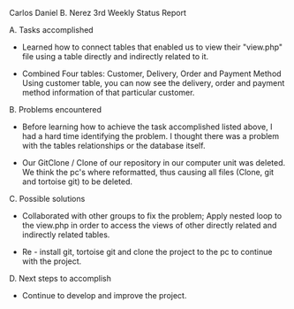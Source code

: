 Carlos Daniel B. Nerez 3rd Weekly Status Report

A. Tasks accomplished

- Learned how to connect tables that enabled us to view their "view.php" file using a table directly and indirectly related to it.

- Combined Four tables: Customer, Delivery, Order and Payment Method Using customer table, you can now see the delivery, order and payment method information of that particular customer.

B. Problems encountered

- Before learning how to achieve the task accomplished listed above, I had a hard time identifying the problem. I thought there was a problem with the tables relationships or the database itself.

- Our GitClone / Clone of our repository in our computer unit was deleted. We think the pc's where reformatted, thus causing all files (Clone, git and tortoise git) to be deleted.

C. Possible solutions

- Collaborated with other groups to fix the problem; Apply nested loop to the view.php in order to access the views of other directly related and indirectly related tables.

- Re - install git, tortoise git and clone the project to the pc to continue with the project.

D. Next steps to accomplish

- Continue to develop and improve the project.